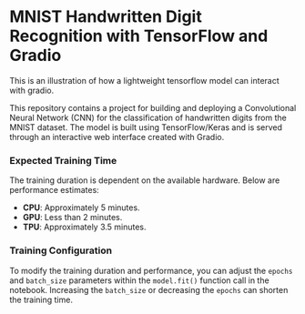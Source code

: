 # MNIST Handwritten Digit Recognition with TensorFlow and Gradio
This is an illustration of how a lightweight tensorflow model can interact with gradio.



This repository contains a project for building and deploying a Convolutional Neural Network (CNN) for the classification of handwritten digits from the MNIST dataset. The model is built using TensorFlow/Keras and is served through an interactive web interface created with Gradio.

### Expected Training Time

The training duration is dependent on the available hardware. Below are performance estimates:
*   **CPU**: Approximately 5 minutes.
*   **GPU**: Less than 2 minutes.
*   **TPU**: Approximately 3.5 minutes.

### Training Configuration

To modify the training duration and performance, you can adjust the `epochs` and `batch_size` parameters within the `model.fit()` function call in the notebook. Increasing the `batch_size` or decreasing the `epochs` can shorten the training time.

